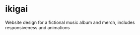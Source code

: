 # ikigai
Website design for a fictional music album and merch, includes responsiveness and animations
